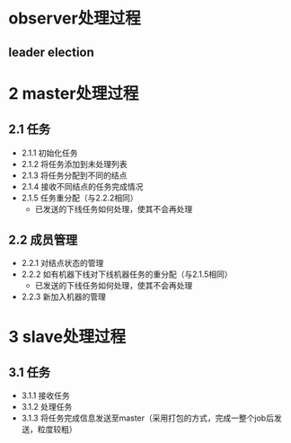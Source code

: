 # observer处理过程
## leader election



# 2 master处理过程
## 2.1 任务
+ 2.1.1 初始化任务
+ 2.1.2 将任务添加到未处理列表
+ 2.1.3 将任务分配到不同的结点
+ 2.1.4 接收不同结点的任务完成情况
+ 2.1.5 任务重分配（与2.2.2相同）
    + 已发送的下线任务如何处理，使其不会再处理

## 2.2 成员管理
+ 2.2.1 对结点状态的管理
+ 2.2.2 如有机器下线对下线机器任务的重分配（与2.1.5相同）
    + 已发送的下线任务如何处理，使其不会再处理
+ 2.2.3 新加入机器的管理

# 3 slave处理过程
## 3.1 任务
+ 3.1.1 接收任务
+ 3.1.2 处理任务
+ 3.1.3 将任务完成信息发送至master（采用打包的方式，完成一整个job后发送，粒度较粗）